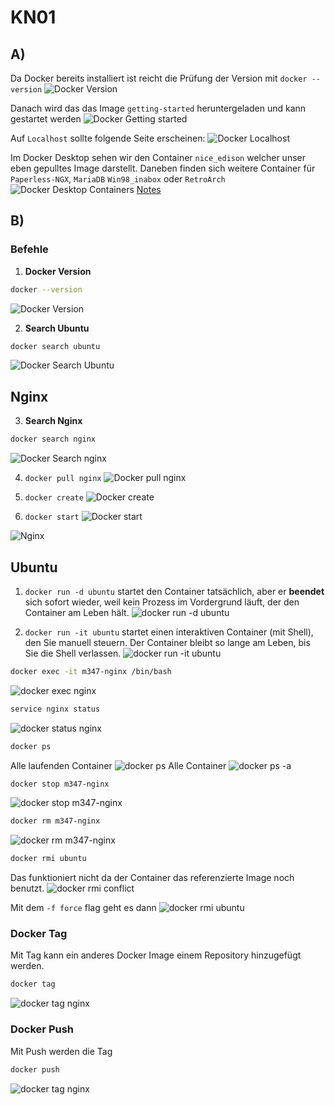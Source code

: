# KN01 

## A) 
 Da Docker bereits installiert ist reicht die Prüfung der Version mit `docker --version`
 ![Docker Version](../image/KN01_docker_version.png)

Danach wird das das Image `getting-started` heruntergeladen und kann gestartet werden
 ![Docker Getting started](../image/KN01_docker_getstarted.png)

Auf `Localhost` sollte folgende Seite erscheinen:
 ![Docker Localhost](../image/KN01_docker_localhost.png)

Im Docker Desktop sehen wir den Container `nice_edison` welcher unser eben gepulltes Image darstellt. Daneben finden sich weitere Container für `Paperless-NGX`, `MariaDB` `Win98_inabox` oder `RetroArch` 
 ![Docker Desktop Containers](../image/KN01_docker_containers.png)
[Notes](.)

## B)

### Befehle
1. **Docker Version**
```bash
docker --version
``` 
![Docker Version](../image/KN01_docker_version.png)


2.  **Search Ubuntu**
```bash
docker search ubuntu
```
 ![Docker Search Ubuntu](../image/KN01_search_ubuntu.png)


## Nginx
3.  **Search Nginx**
```bash
docker search nginx
```
 ![Docker Search nginx](../image/KN01_search_nginx.png)

4. `docker pull nginx`
 ![Docker pull nginx](../image/KN01_nginx_pull.png)

5. `docker create`
 ![Docker create](../image/KN01_docker_create.png)
6. `docker start`
 ![Docker start](../image/KN01_docker_start.png)

 ![Nginx](../image/KN01_nginx_localhost.png)

## Ubuntu

1. `docker run -d ubuntu`
 startet den Container tatsächlich, aber er **beendet** sich sofort wieder, weil kein Prozess im Vordergrund läuft, der den Container am Leben hält.
 ![docker run -d ubuntu](../image/KN01_ubuntu.png)

2. `docker run -it ubuntu` startet einen interaktiven Container (mit Shell), den Sie manuell steuern. Der Container bleibt so lange am Leben, bis Sie die Shell verlassen.
 ![docker run -it ubuntu](../image/KN01_runit_ubuntu.png)

```bash
docker exec -it m347-nginx /bin/bash
```
 ![docker exec nginx](../image/KN01_docker_exec_nginx.png)


```bash
service nginx status
```
 ![docker status nginx](../image/KN01_nginx_status.png)

```bash
docker ps
```
Alle laufenden Container
 ![docker ps](../image/KN01_docker_ps.png)
Alle Container
 ![docker ps -a](../image/KN01_docker_ps-a.png)

```bash
docker stop m347-nginx
```

 ![docker stop m347-nginx](../image/KN01_docker_stop.png)

```bash
docker rm m347-nginx
```

 ![docker rm m347-nginx](../image/KN01_docker_rm.png)

```bash
docker rmi ubuntu
```

Das funktioniert nicht da der Container das referenzierte Image noch benutzt.
 ![docker rmi conflict](../image/KN01_docker_rmi_conflict.png)

 Mit dem `-f force` flag geht es dann
 ![docker rmi ubuntu](../image/KN01_docker_rmi.png)


### Docker Tag 
Mit Tag kann ein anderes Docker Image einem Repository hinzugefügt werden.
```bash
docker tag
```
 ![docker tag nginx](../image/KN01_nginx_status.png)

### Docker Push
Mit Push werden die Tag
```bash
docker push
```
 ![docker tag nginx](../image/KN01_docker_push.png)
